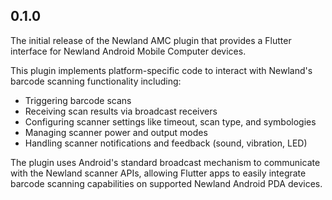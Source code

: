 ## 0.1.0

The initial release of the Newland AMC plugin that provides a Flutter interface for Newland Android Mobile Computer devices.

This plugin implements platform-specific code to interact with Newland's barcode scanning functionality including:
- Triggering barcode scans
- Receiving scan results via broadcast receivers
- Configuring scanner settings like timeout, scan type, and symbologies
- Managing scanner power and output modes
- Handling scanner notifications and feedback (sound, vibration, LED)

The plugin uses Android's standard broadcast mechanism to communicate with the Newland scanner APIs, allowing Flutter apps to easily integrate barcode scanning capabilities on supported Newland Android PDA devices.
